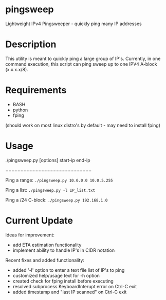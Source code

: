 # pingsweep
Lightweight IPv4 Pingsweeper - quickly ping many IP addresses

# Description

This utility is meant to quickly ping a large group of IP's.  Currently, in one command execution, this script can ping sweep up to one IPV4 A-block (x.x.x.x/8).

# Requirements

- BASH
- python
- fping

(should work on most linux distro's by default - may need to install fping)


# Usage

./pingsweep.py [options] start-ip end-ip

=============================

Ping a range: `./pingsweep.py 10.0.0.0 10.0.5.255`



Ping a list: `./pingsweep.py -l IP_list.txt`



Ping a /24 C-block: `./pingsweep.py 192.168.1.0`


# Current Update
Ideas for improvement:
 - add ETA estimation functionality
 - implement ability to handle IP's in CIDR notation

Recent fixes and added functionality:
 - added '-l' option to enter a text file list of IP's to ping
 - customized help/usage text for -h option
 - created check for fping install before executing
 - resolved subprocess KeyboardInterupt error on Ctrl-C exit
 - added timestamp and "last IP scanned" on Ctrl-C exit
